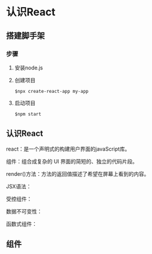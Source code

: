 # 认识React

## 搭建脚手架

### 步骤

1. 安装node.js

2. 创建项目

   ```shell
   $npx create-react-app my-app
   ```

3. 启动项目

   ```shell
   $npm start
   ```



## 认识React

react：是一个声明式的构建用户界面的javaScript库。

组件：组合成复杂的 UI 界面的简短的、独立的代码片段。

render()方法：方法的返回值描述了希望在屏幕上看到的内容。

JSX语法：

受控组件：

数据不可变性：

函数式组件：



## 组件